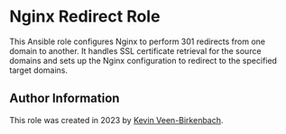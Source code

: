 # Nginx Redirect Role

This Ansible role configures Nginx to perform 301 redirects from one domain to another. It handles SSL certificate retrieval for the source domains and sets up the Nginx configuration to redirect to the specified target domains.

## Author Information
This role was created in 2023 by [Kevin Veen-Birkenbach](https://www.veen.world/).